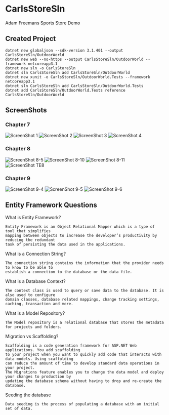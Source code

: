 # CarlsStoreSln
Adam Freemans Sports Store Demo

## Created Project

    dotnet new globaljson --sdk-version 3.1.401 --output CarlsStoreSln/OutdoorWorld
    dotnet new web --no-https --output CarlsStoreSln/OutdoorWorld --framework netcoreapp3.1
    dotnet new sln -o CarlsStoreSln
    dotnet sln CarlsStoreSln add CarlsStoreSln/OutdoorWorld
    dotnet new xunit -o CarlsStoreSln/OutdoorWorld.Tests --framework netcoreapp3.1
    dotnet sln CarlsStoreSln add CarlsStoreSln/OutdoorWorld.Tests
    dotnet add CarlsStoreSln/OutdoorWorld.Tests reference CarlsStoreSln/OutdoorWorld

## ScreenShots
### Chapter 7

![ScreenShot 1](https://github.com/AthertonCarl/CarlsStoreSln/blob/master/ScreenShots/SportStoreImage1.PNG)
![ScreenShot 2](https://github.com/AthertonCarl/CarlsStoreSln/blob/master/ScreenShots/SportStoreImage2.PNG)
![ScreenShot 3](https://github.com/AthertonCarl/CarlsStoreSln/blob/master/ScreenShots/SportStoreImage3.PNG)
![ScreenShot 4](https://github.com/AthertonCarl/CarlsStoreSln/blob/master/ScreenShots/SportStoreImage4.PNG)

### Chapter 8

![ScreenShot 8-5](https://github.com/AthertonCarl/CarlsStoreSln/blob/master/ScreenShots/ScreenShot8-5.PNG)
![ScreenShot 8-10](https://github.com/AthertonCarl/CarlsStoreSln/blob/master/ScreenShots/ScreenShot8-10.PNG)
![ScreenShot 8-11](https://github.com/AthertonCarl/CarlsStoreSln/blob/master/ScreenShots/ScreenShot8-11.PNG)
![ScreenShot TE8](https://github.com/AthertonCarl/CarlsStoreSln/blob/master/ScreenShots/ScreenShotTE8.PNG)

### Chapter 9

![ScreenShot 9-4](https://github.com/AthertonCarl/CarlsStoreSln/blob/master/ScreenShots/ScreenShot9-4.PNG)
![ScreenShot 9-5](https://github.com/AthertonCarl/CarlsStoreSln/blob/master/ScreenShots/ScreenShot9-5.PNG)
![ScreenShot 9-6](https://github.com/AthertonCarl/CarlsStoreSln/blob/master/ScreenShots/ScreenShot9-6.PNG)

## Entity Framework Questions

What is Entity Framework?  

    Entity Framework is an Object Relational Mapper which is a type of tool that simplifies 
    mapping between objects to increase the developer’s productivity by reducing the redundant 
    task of persisting the data used in the applications.

What is a Connection String?  

    The connection string contains the information that the provider needs to know to be able to 
    establish a connection to the database or the data file.

What is a Database Context?  

    The context class is used to query or save data to the database. It is also used to configure 
    domain classes, database related mappings, change tracking settings, caching, transaction and more.

What is a Model Repository?  

    The Model repository is a relational database that stores the metadata for projects and folders.  

Migration vs Scaffolding?  

    Scaffolding is a code generation framework for ASP.NET Web applications. You add scaffolding 
    to your project when you want to quickly add code that interacts with data models. Using scaffolding 
    can reduce the amount of time to develop standard data operations in your project.  
    The Migrations feature enables you to change the data model and deploy your changes to production by 
    updating the database schema without having to drop and re-create the database. 

Seeding the database  

    Data seeding is the process of populating a database with an initial set of data. 

